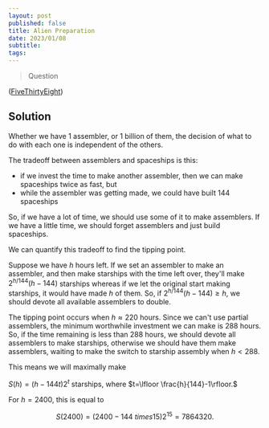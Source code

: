 ```yaml
---
layout: post
published: false
title: Alien Preparation
date: 2023/01/08
subtitle:
tags:
---
```


>Question

<!--more-->

([FiveThirtyEight](URL))

## Solution

Whether we have $1$ assembler, or $1$ billion of them, the decision of what to do with each one is independent of the others.

The tradeoff between assemblers and spaceships is this: 

- if we invest the time to make another assembler, then we can make spaceships twice as fast, but
- while the assembler was getting made, we could have built $144$ spaceships

So, if we have a lot of time, we should use some of it to make assemblers. If we have a little time, we should forget assemblers and just build spaceships.

We can quantify this tradeoff to find the tipping point.

Suppose we have $h$ hours left. If we set an assembler to make an assembler, and then make starships with the time left over, they'll make $2^{h/144}(h-144)$ starships whereas if we let the original start making starships, it would have made $h$ of them. So, if $2^{h/144}(h-144) \geq h,$ we should devote all available assemblers to double. 

The tipping point occurs when $h\approx 220$ hours. Since we can't use partial assemblers, the minimum worthwhile investment we can make is $288$ hours. So, if the time remaining is less than $288$ hours, we should devote all assemblers to make starships, otherwise we should have them make assemblers, waiting to make the switch to starship assembly when $h < 288.$

This means we will maximally make

$S(h) = (h-144t)2^t$ starships, where $t=\lfloor \frac{h}{144}-1\rfloor.$

For $h = 2400,$ this is equal to

$$ S(2400) = \left(2400 - 144 \ times 15) 2^{15} = 7864320. $$


<br>
